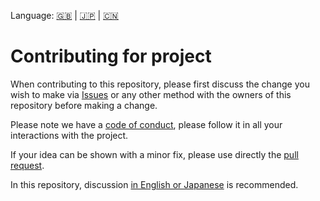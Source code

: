 Language: [🇬🇧](./CONTRIBUTING.md) | [🇯🇵](./CONTRIBUTING.ja.md) | [🇨🇳](./CONTRIBUTING.zh.md)

# Contributing for project

When contributing to this repository, please first discuss the change you wish to make via [Issues](https://github.com/kurone-kito/setup.rpi/issues) or any other method with the owners of this repository before making a change.

Please note we have a [code of conduct](./CODE_OF_CONDUCT.md), please follow it in all your interactions with the project.

If your idea can be shown with a minor fix, please use directly the [pull request](https://github.com/kurone-kito/setup.rpi/pulls).

In this repository, discussion [in English or Japanese](https://translate.google.com/) is recommended.
